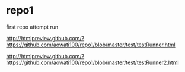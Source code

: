 # repo1
first repo attempt run



http://htmlpreview.github.com/?https://github.com/aowati100/repo1/blob/master/test/testRunner.html

http://htmlpreview.github.com/?https://github.com/aowati100/repo1/blob/master/test/testRunner2.html

